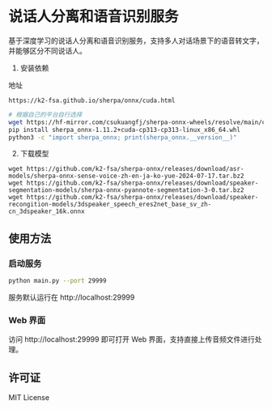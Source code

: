 # 说话人分离和语音识别服务

基于深度学习的说话人分离和语音识别服务，支持多人对话场景下的语音转文字，并能够区分不同说话人。

1. 安装依赖

地址

```
https://k2-fsa.github.io/sherpa/onnx/cuda.html
```

```bash
# 根据自己的平台自行选择
wget https://hf-mirror.com/csukuangfj/sherpa-onnx-wheels/resolve/main/cuda/1.11.2/sherpa_onnx-1.11.2+cuda-cp313-cp313-linux_x86_64.whl
pip install sherpa_onnx-1.11.2+cuda-cp313-cp313-linux_x86_64.whl
python3 -c "import sherpa_onnx; print(sherpa_onnx.__version__)"
```

2. 下载模型

```
wget https://github.com/k2-fsa/sherpa-onnx/releases/download/asr-models/sherpa-onnx-sense-voice-zh-en-ja-ko-yue-2024-07-17.tar.bz2
wget https://github.com/k2-fsa/sherpa-onnx/releases/download/speaker-segmentation-models/sherpa-onnx-pyannote-segmentation-3-0.tar.bz2
wget https://github.com/k2-fsa/sherpa-onnx/releases/download/speaker-recongition-models/3dspeaker_speech_eres2net_base_sv_zh-cn_3dspeaker_16k.onnx
```

## 使用方法

### 启动服务

```bash
python main.py --port 29999
```

服务默认运行在 http://localhost:29999

### Web 界面

访问 http://localhost:29999 即可打开 Web 界面，支持直接上传音频文件进行处理。

## 许可证

MIT License
